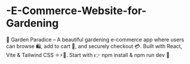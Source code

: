 # -E-Commerce-Website-for-Gardening
🌿 Garden Paradice – A beautiful gardening e-commerce app where users can browse 🛍️, add to cart 🛒, and securely checkout 💳. Built with React, Vite &amp; Tailwind CSS ⚛️⚡🎨. Start with 👉 npm install &amp; npm run dev 🚀
